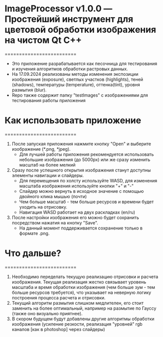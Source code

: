 # ImageProcessor v1.0.0 — Простейший инструмент для цветовой обработки изображения на чистом Qt C++
=========================
- Это приложение разрабатывается как песочница для тестирования и изучения алгоритмов обработки растровых данных.
- На 17.09.2024 реализованы методы изменения экспозиции изображения (exposure), светлых участков (highlights), теней (shadows),
  температуры (temperature), оттенка(tint), уровня размытия (blur).
- Repo также содержит папку "testImages" с изображениями для тестирования работы приложения
# Как использовать приложение
=========================
1) После запуская приложения нажмите кнопку "Open" и выберите изображение (*.png, *jpeg).
  	- Для лучшей работы приложения рекомендуется использовать небольшие изображения (до 5000px) или же сразу изменить масштаб на более мелкий
2) Сразу после успешного открытия изображения станут доступны элементы навигации и слайдеры.
  	- Для перемещения по холсту используйте WASD, для изменения масштаба изображения используйте кнопки "+" и "-"
  	- Слайдер можно вернуть в исходное значение с помощью двойного клика мышью (почти)
	- Чем больше масштаб - тем больше ресурсов и времени будет уходить на отрисовку.
	- Навигация WASD работает на двух раскладках (en/ru)
3) После настройки изображения его можно будет сохранить посредством нажатия на кнопку "Save".
	- На данный момент поддерживается сохранение только в формате .png.
# Что дальше?
=========================
1) Необходимо переделать текущую реализацию отрисовки и расчета изображения. Текущая реализация жестко связывает уровень масштаба и время обработки
изображения (чем больше зум - тем больше ресурсов требуется), что указывает на неверную логику построения процесса расчета и отрисовки.
2) Текущий алгоритм размытия слишком медлителен, его стоит заменить на более оптимальный, например на размытие по Гауссу (также оно визуально приятнее).
3) В скором будущем будут добавлены другие алгоритмы обработки изображения (усиление резкости, реализация "уровней" rgb каналов [как в photoshop] через слайдеры)
